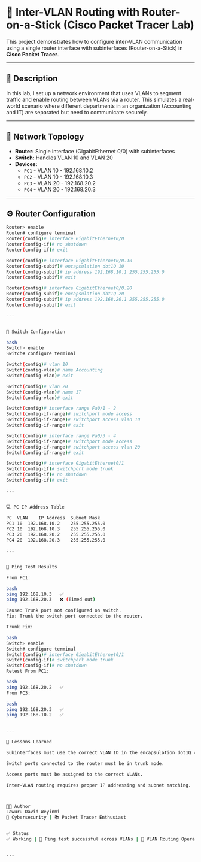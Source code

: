 # 🚀 Inter-VLAN Routing with Router-on-a-Stick (Cisco Packet Tracer Lab)

This project demonstrates how to configure inter-VLAN communication using a single router interface with subinterfaces (Router-on-a-Stick) in **Cisco Packet Tracer**.

---

## 📌 Description

In this lab, I set up a network environment that uses VLANs to segment traffic and enable routing between VLANs via a router. This simulates a real-world scenario where different departments in an organization (Accounting and IT) are separated but need to communicate securely.

---

## 📁 Network Topology

- **Router:** Single interface (GigabitEthernet 0/0) with subinterfaces
- **Switch:** Handles VLAN 10 and VLAN 20
- **Devices:**
  - `PC1` - VLAN 10 - 192.168.10.2
  - `PC2` - VLAN 10 - 192.168.10.3
  - `PC3` - VLAN 20 - 192.168.20.2
  - `PC4` - VLAN 20 - 192.168.20.3

---

## ⚙️ Router Configuration

```bash
Router> enable
Router# configure terminal
Router(config)# interface GigabitEthernet0/0
Router(config-if)# no shutdown
Router(config-if)# exit

Router(config)# interface GigabitEthernet0/0.10
Router(config-subif)# encapsulation dot1Q 10
Router(config-subif)# ip address 192.168.10.1 255.255.255.0
Router(config-subif)# exit

Router(config)# interface GigabitEthernet0/0.20
Router(config-subif)# encapsulation dot1Q 20
Router(config-subif)# ip address 192.168.20.1 255.255.255.0
Router(config-subif)# exit

---


🧾 Switch Configuration

bash
Switch> enable
Switch# configure terminal

Switch(config)# vlan 10
Switch(config-vlan)# name Accounting
Switch(config-vlan)# exit

Switch(config)# vlan 20
Switch(config-vlan)# name IT
Switch(config-vlan)# exit

Switch(config)# interface range Fa0/1 - 2
Switch(config-if-range)# switchport mode access
Switch(config-if-range)# switchport access vlan 10
Switch(config-if-range)# exit

Switch(config)# interface range Fa0/3 - 4
Switch(config-if-range)# switchport mode access
Switch(config-if-range)# switchport access vlan 20
Switch(config-if-range)# exit

Switch(config)# interface GigabitEthernet0/1
Switch(config-if)# switchport mode trunk
Switch(config-if)# no shutdown
Switch(config-if)# exit

---


💻 PC IP Address Table

PC	VLAN	IP Address	Subnet Mask
PC1	10	192.168.10.2	255.255.255.0
PC2	10	192.168.10.3	255.255.255.0
PC3	20	192.168.20.2	255.255.255.0
PC4	20	192.168.20.3	255.255.255.0

---


🧪 Ping Test Results

From PC1:

bash
ping 192.168.10.3   ✅
ping 192.168.20.3   ❌ (Timed out)

Cause: Trunk port not configured on switch.
Fix: Trunk the switch port connected to the router.

Trunk Fix:

bash
Switch> enable
Switch# configure terminal
Switch(config)# interface GigabitEthernet0/1
Switch(config-if)# switchport mode trunk
Switch(config-if)# no shutdown
Retest From PC1:

bash
ping 192.168.20.2   ✅
From PC3:

bash
ping 192.168.20.3   ✅
ping 192.168.10.2   ✅


---

🧠 Lessons Learned

Subinterfaces must use the correct VLAN ID in the encapsulation dot1Q command.

Switch ports connected to the router must be in trunk mode.

Access ports must be assigned to the correct VLANs.

Inter-VLAN routing requires proper IP addressing and subnet matching.



👨‍💻 Author
Lawuru David Weyinmi
💼 Cybersecurity | 📚 Packet Tracer Enthusiast


✅ Status
✅ Working | 📡 Ping test successful across VLANs | 🔁 VLAN Routing Operational


---










